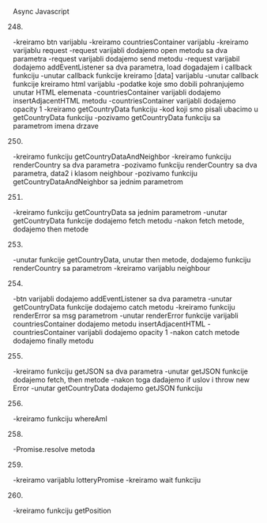 Async Javascript

248. 
-kreiramo btn varijablu
-kreiramo countriesContainer varijablu
-kreiramo varijablu request
-request varijabli dodajemo open metodu sa dva parametra
-request varijabli dodajemo send metodu
-request varijabil dodajemo addEventListener sa dva parametra, load dogadajem i callback funkciju
-unutar callback funkcije kreiramo [data] varijablu
-unutar callback funkcije kreiramo html varijablu
-podatke koje smo dobili pohranjujemo unutar HTML elemenata
-countriesContainer varijabli dodajemo insertAdjacentHTML metodu
-countriesContainer varijabli dodajemo opacity 1
-kreiramo getCountryData funkciju
-kod koji smo pisali ubacimo u getCountryData funkciju
-pozivamo getCountryData funkciju sa parametrom imena drzave


250. 
-kreiramo funkciju getCountryDataAndNeighbor
-kreiramo funkciju renderCountry sa dva parametra
-pozivamo funkciju renderCountry sa dva parametra, data2 i klasom neighbour
-pozivamo funkciju getCountryDataAndNeighbor sa jednim parametrom


251. 
-kreiramo funkciju getCountryData sa jednim parametrom
-unutar getCountryData funkcije dodajemo fetch metodu
-nakon fetch metode, dodajemo then metode


253. 
-unutar funkcije getCountryData, unutar then metode, dodajemo funkciju renderCountry sa parametrom
-kreiramo varijablu neighbour


254. 
-btn varijabli dodajemo addEventListener sa dva parametra
-unutar getCountryData funkcije dodajemo catch metodu
-kreiramo funkciju renderError sa msg parametrom
-unutar renderError funkcije varijabli countriesContainer dodajemo metodu insertAdjacentHTML
-countriesContainer varijabli dodajemo opacity 1
-nakon catch metode dodajemo finally metodu


255. 
-kreiramo funkciju getJSON sa dva parametra
-unutar getJSON funkcije dodajemo fetch, then metode
-nakon toga dadajemo if uslov i throw new Error
-unutar getCountryData dodajemo getJSON funkciju


256. 
-kreiramo funkciju whereAmI


258. 
-Promise.resolve metoda


259. 
-kreiramo varijablu lotteryPromise
-kreiramo wait funkciju


260. 
-kreiramo funkciju getPosition

